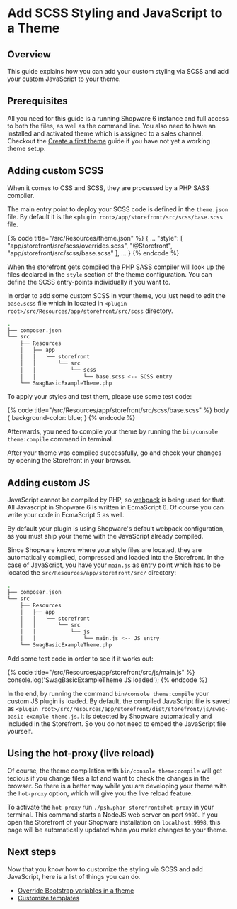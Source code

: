 # Add SCSS Styling and JavaScript to a Theme

## Overview

This guide explains how you can add your custom styling via SCSS and add your custom JavaScript to your theme.

## Prerequisites

All you need for this guide is a running Shopware 6 instance and full access to both the files, as well as the command line. You also need to have an installed and activated theme which is assigned to a sales channel.
Checkout the [Create a first theme](./create-a-theme.md) guide if you have not yet a working theme setup.

## Adding custom SCSS

When it comes to CSS and SCSS, they are processed by a PHP SASS compiler.

The main entry point to deploy your SCSS code is defined in the `theme.json` file. By default it is the `<plugin root>/app/storefront/src/scss/base.scss` file.

{% code title="<plugin root>/src/Resources/theme.json" %}
 {
   ...
   "style": [
     "app/storefront/src/scss/overrides.scss",
     "@Storefront",
     "app/storefront/src/scss/base.scss"
   ],
   ...
 }
{% endcode %}

When the storefront gets compiled the PHP SASS compiler will look up the files declared in the `style` section of the theme configuration. You can define the SCSS entry-points individually if you want to.

In order to add some custom SCSS in your theme, you just need to edit the `base.scss` file which in located in `<plugin root>/src/Resources/app/storefront/src/scss` directory.

```bash
.
├── composer.json
└── src
    ├── Resources
    │   ├── app
    │   │   └── storefront
    │   │       └── src
    │   │           └── scss
    │   │               └── base.scss <-- SCSS entry
    └── SwagBasicExampleTheme.php
```

To apply your styles and test them, please use some test code:

{% code title="<plugin root>/src/Resources/app/storefront/src/scss/base.scss" %}
body {
    background-color: blue;
}
{% endcode %}

Afterwards, you need to compile your theme by running the `bin/console theme:compile` command in terminal.

After your theme was compiled successfully, go and check your changes by opening the Storefront in your browser. 

## Adding custom JS

JavaScript cannot be compiled by PHP, so [webpack](https://webpack.js.org/) is being used for that. All Javascript in Shopware 6 is written in EcmaScript 6. Of course you can write your code in EcmaScript 5 as well.

By default your plugin is using Shopware's default webpack configuration, as you must ship your theme with the JavaScript already compiled.

Since Shopware knows where your style files are located, they are automatically compiled, compressed and loaded into the Storefront. In the case of JavaScript, you have your `main.js` as entry point which has to be located the `src/Resources/app/storefront/src/` directory:

```bash
.
├── composer.json
└── src
    ├── Resources
    │   ├── app
    │   │   └── storefront
    │   │       └── src
    │   │           └── js
    │   │               └── main.js <-- JS entry
    └── SwagBasicExampleTheme.php
```

Add some test code in order to see if it works out:

{% code title="<plugin root>/src/Resources/app/storefront/src/js/main.js" %}
console.log('SwagBasicExampleTheme JS loaded');
{% endcode %}

In the end, by running the command `bin/console theme:compile` your custom JS plugin is loaded. 
By default, the compiled JavaScript file is saved as `<plugin root>/src/resources/app/storefront/dist/storefront/js/swag-basic-example-theme.js`.
It is detected by Shopware automatically and included in the Storefront. So you do not need to embed the JavaScript file yourself.

## Using the hot-proxy (live reload)

Of course, the theme compilation with `bin/console theme:compile` will get tedious if you change files a lot and want to check the changes in the browser. So there is a better way while you are developing your theme with the `hot-proxy` option, which will give you the live reload feature.

To activate the `hot-proxy` run `./psh.phar storefront:hot-proxy` in your terminal.
This command starts a NodeJS web server on port `9998`.
If you open the Storefront of your Shopware installation on `localhost:9998`, this page will be automatically updated when you make changes to your theme.

## Next steps

Now that you know how to customize the styling via SCSS and add JavaScript, here is a list of things you can do.

* [Override Bootstrap variables in a theme](./override-bootstrap-variables-in-a-theme.md) 
* [Customize templates](../plugins/storefront/customize-templates.md)
